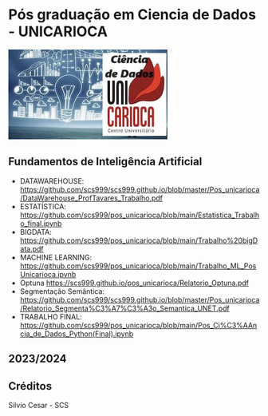 # Pós graduação em Ciencia de Dados - UNICARIOCA
![Preview](img_01.jpeg)
## Fundamentos de Inteligência Artificial
- DATAWAREHOUSE: https://github.com/scs999/scs999.github.io/blob/master/Pos_unicarioca/DataWarehouse_ProfTavares_Trabalho.pdf
- ESTATÍSTICA: https://github.com/scs999/pos_unicarioca/blob/main/Estatistica_Trabalho_final.ipynb
- BIGDATA: https://github.com/scs999/pos_unicarioca/blob/main/Trabalho%20bigData.pdf
- MACHINE LEARNING: https://github.com/scs999/pos_unicarioca/blob/main/Trabalho_ML_PosUnicarioca.ipynb
- Optuna https://scs999.github.io/pos_unicarioca/Relatorio_Optuna.pdf
- Segmentação Semântica: https://github.com/scs999/scs999.github.io/blob/master/Pos_unicarioca/Relatorio_Segmenta%C3%A7%C3%A3o_Semantica_UNET.pdf
- TRABALHO FINAL: https://github.com/scs999/pos_unicarioca/blob/main/Pos_Ci%C3%AAncia_de_Dados_Python(Final).ipynb
## 2023/2024

## Créditos
Silvio Cesar - SCS
